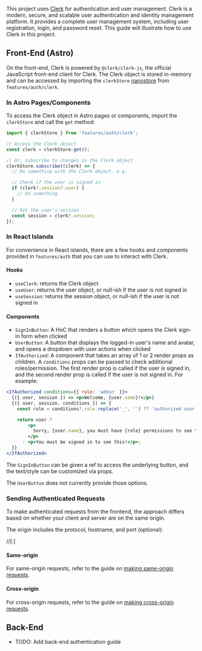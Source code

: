 ---
---

This project uses [Clerk](https://clerk.com/docs) for authentication and user management. Clerk is a modern, secure, and scalable user authentication and identity management platform. It provides a complete user management system, including user registration, login, and password reset. This guide will illustrate how to use Clerk in this project.

## Front-End (Astro)

On the front-end, Clerk is powered by `@clerk/clerk-js`, the official JavaScript front-end client for Clerk. The Clerk object is stored in-memory and can be accessed by importing the `clerkStore` [nanostore](https://docs.astro.build/en/recipes/sharing-state-islands/) from `features/auth/clerk`.

### In Astro Pages/Components

To access the Clerk object in Astro pages or components, import the `clerkStore` and call the `get` method:

```jsx
import { clerkStore } from 'features/auth/clerk';

// Access the Clerk object
const clerk = clerkStore.get();

// Or, subscribe to changes in the Clerk object
clerkStore.subscribe((clerk) => {
  // Do something with the Clerk object, e.g.

  // Check if the user is signed in
  if (clerk?.session?.user) {
    // Do something
  }

  // Get the user's session
  const session = clerk?.session;
});
```

### In React Islands

For convenience in React islands, there are a few hooks and components provided in `features/auth` that you can use to interact with Clerk.

#### Hooks

- `useClerk`: returns the Clerk object
- `useUser`: returns the user object, or null-ish if the user is not signed in
- `useSession`: returns the session object, or null-ish if the user is not signed in

#### Components

- `SignInButton`: A HoC that renders a button which opens the Clerk sign-in form when clicked
- `UserButton`: A button that displays the logged-in user's name and avatar, and opens a dropdown with user actions when clicked
- `IfAuthorized`: A component that takes an array of 1 or 2 render props as children. A `conditions` props can be passed to check additional roles/permission. The first render prop is called if the user is signed in, and the second render prop is called if the user is not signed in. For example:

```jsx
<IfAuthorized conditions={{ role: 'admin' }}>
  {({ user, session }) => <p>Welcome, {user.name}!</p>}
  {({ user, session, conditions }) => {
    const role = conditions?.role.replace('_', '') ?? 'authorized user';

    return user ?
        <p>
          Sorry, {user.name}, you must have {role} permissions to see this!
        </p>
      : <p>You must be signed in to see this!</p>;
  }}
</IfAuthorized>
```

The `SignInButton` can be given a ref to access the underlying button, and the text/style can be customized via props.

The `UserButton` does not currently provide those options.

### Sending Authenticated Requests

To make authenticated requests from the frontend, the approach differs based on whether your client and server are on the same origin.

The origin includes the protocol, hostname, and port (optional):

<protocol>//<hostname>[:<port>]

#### Same-origin

For same-origin requests, refer to the guide on [making same-origin requests](https://clerk.com/docs/backend-requests/making/same-origin).

#### Cross-origin

For cross-origin requests, refer to the guide on [making cross-origin requests](https://clerk.com/docs/backend-requests/making/cross-origin).

## Back-End

- TODO: Add back-end authentication guide
